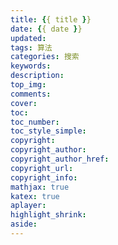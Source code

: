 ```yaml
---
title: {{ title }}
date: {{ date }}
updated:
tags: 算法
categories: 搜索
keywords:
description:
top_img:
comments:
cover:
toc:
toc_number:
toc_style_simple:
copyright:
copyright_author:
copyright_author_href:
copyright_url:
copyright_info:
mathjax: true
katex: true
aplayer:
highlight_shrink:
aside:
---
```


